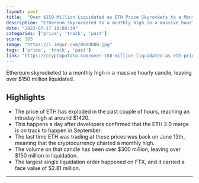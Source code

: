 ```yaml
---
layout: post
title:  "Over $150 Million Liquidated as ETH Price Skyrockets to a Monthly High"
description: "Ethereum skyrocketed to a monthly high in a massive hourly candle, leaving over $150 million liquidated."
date: "2022-07-17 10:09:34"
categories: ['price', 'track', 'past']
score: 103
image: "https://i.imgur.com/080ObNB.jpg"
tags: ['price', 'track', 'past']
link: "https://cryptopotato.com/over-150-million-liquidated-as-eth-price-skyrockets-to-a-monthly-high/"
---
```


Ethereum skyrocketed to a monthly high in a massive hourly candle, leaving over $150 million liquidated.

## Highlights

- The price of ETH has exploded in the past couple of hours, reaching an intraday high at around $1420.
- This happens a day after developers confirmed that the ETH 2.0 merge is on track to happen in September.
- The last time ETH was trading at these prices was back on June 13th, meaning that the cryptocurrency charted a monthly high.
- The volume on that candle has been over $300 million, leaving over $150 million in liquidation.
- The largest single liquidation order happened on FTX, and it carried a face value of $2.81 million.

---
